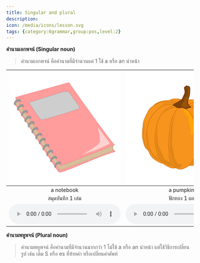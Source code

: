 ```yaml
---
title: Singular and plural
description: 
icon: /media/icons/lesson.svg
tags: {category:6grammar,group:pos,level:2}
---
```


**คำนามเอกพจน์ (Singular noun)**

> คำนามเอกพจน์ คือคำนามที่มีจำนวนแค่ 1 ใช้ a หรือ an นำหน้า 

<div class="carrousel">


|![](/media/img/singular/a&#x20;notebook.svg)|![](/media/img/singular/a&#x20;pumpkin.svg)|![](/media/img/singular/a&#x20;lemon.svg)|![](/media/img/singular/a&#x20;bird.svg)|![](/media/img/singular/a&#x20;bat.svg)|![](/media/img/singular/a&#x20;teacher.svg)|![](/media/img/singular/a&#x20;pan.svg)|![](/media/img/singular/a&#x20;pencil.svg)|![](/media/img/singular/an&#x20;apple.svg)|![](/media/img/singular/an&#x20;owl.svg)|![](/media/img/singular/an&#x20;artist.svg)|![](/media/img/singular/an&#x20;orange.svg)|![](/media/img/singular/an&#x20;eraser.svg)|![](/media/img/singular/an&#x20;actor.svg)|![](/media/img/singular/an&#x20;engineer.svg)|![](/media/img/singular/an&#x20;eagle.svg)|![](/media/img/singular/a&#x20;policeman.svg)|
| :----: | :----: | :----: | :----: | :----: | :----: | :----: | :----: | :----: | :----: | :----: | :----: | :----: | :----: | :----: | :----: | :----: |
|a notebook|a pumpkin|a lemon|a bird|a bat|a teacher|a pan|a pencil|an apple|an owl|an artist|an orange|an eraser|an actor|an engineer|an eagle|a policeman|
|สมุดบันทึก 1 เล่ม|ฟักทอง 1 ผล|มะนาว 1 ผล|นก 1 ตัว|ค้างคาว 1 ตัว|ครู 1 คน|กระทะ 1 อัน|ดินสอ 1 แท่ง|แอปเปิ้ล 1 ผล|นกฮูก 1 ตัว|ศิลปิน 1 คน|ส้ม 1 ลูก|ยางลบ 1 อัน|นักแสดง 1 คน|วิศวกร 1 คน|นกอินทรี 1 ตัว|ตํารวจ 1 นาย|
|![](/media/audio/a&#x20;notebook.mp3)|![](/media/audio/a&#x20;pumpkin.mp3)|![](/media/audio/a&#x20;lemon.mp3)|![](/media/audio/a&#x20;bird.mp3)|![](/media/audio/a&#x20;bat.mp3)|![](/media/audio/a&#x20;teacher.mp3)|![](/media/audio/a&#x20;pan.mp3)|![](/media/audio/a&#x20;pencil.mp3)|![](/media/audio/an&#x20;apple.mp3)|![](/media/audio/an&#x20;owl.mp3)|![](/media/audio/an&#x20;artist.mp3)|![](/media/audio/an&#x20;orange.mp3)|![](/media/audio/an&#x20;eraser.mp3)|![](/media/audio/an&#x20;actor.mp3)|![](/media/audio/an&#x20;engineer.mp3)|![](/media/audio/an&#x20;eagle.mp3)|![](/media/audio/a&#x20;policeman.mp3)|

</div>

**คำนามพหูพจน์ (Plural noun)**

> คำนามพหูพจน์ คือคำนามที่มีจำนวนมากกว่า 1 ไม่ใช้ a หรือ an นำหน้า 
แต่ใช้วิธีการเปลี่ยนรูป เช่น เติม S หรือ es ที่ท้ายคำ หรือเปลี่ยนคำศัพท์ 